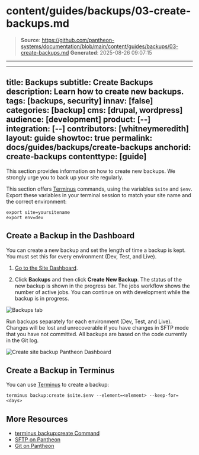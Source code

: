 # content/guides/backups/03-create-backups.md

> **Source**: https://github.com/pantheon-systems/documentation/blob/main/content/guides/backups/03-create-backups.md
> **Generated**: 2025-08-26 09:07:15

---

---
title: Backups
subtitle: Create Backups
description: Learn how to create new backups.
tags: [backups, security]
innav: [false]
categories: [backup]
cms: [drupal, wordpress]
audience: [development]
product: [--]
integration: [--]
contributors: [whitneymeredith]
layout: guide
showtoc: true
permalink: docs/guides/backups/create-backups
anchorid: create-backups
contenttype: [guide]
---

This section provides information on how to create new backups. We strongly urge you to back up your site regularly.

<Alert title="Exports" type="export">

This section offers [Terminus](/terminus) commands, using the variables `$site` and `$env`. Export these variables in your terminal session to match your site name and the correct environment:

```bash{promptUser: user}
export site=yoursitename
export env=dev
```

</Alert>

## Create a Backup in the Dashboard

You can create a new backup and set the length of time a backup is kept. You must set this for every environment (Dev, Test, and Live).

1. [Go to the Site Dashboard](/guides/account-mgmt/workspace-sites-teams/sites#site-dashboard).

1. Click **Backups** and then click **Create New Backup**. The status of the new backup is shown in the progress bar. The jobs workflow shows the number of active jobs. You can continue on with development while the backup is in progress.

![Backups tab](../../../images/dashboard/new-dashboard/2024/_backups-tool.png)

<Alert title="Warning" type="danger">

Run backups separately for each environment (Dev, Test, and Live). Changes will be lost and unrecoverable if you have changes in SFTP mode that you have not committed. All backups are based on the code currently in the Git log.

</Alert>

![Create site backup Pantheon Dashboard](../../../images/dashboard/new-dashboard/2024/manual-site-backup.png)

## Create a Backup in Terminus

You can use [Terminus](/terminus) to create a backup:

```bash{promptUser: user}
terminus backup:create $site.$env --element=<element> --keep-for=<days>
```

## More Resources

- [terminus backup:create Command](/terminus/commands/backup-create)
- [SFTP on Pantheon](/guides/sftp)
- [Git on Pantheon](/guides/git)
